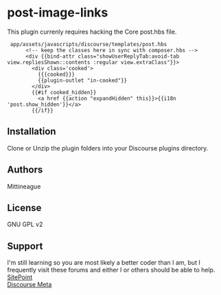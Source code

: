 # post-image-links

This plugin currenly requires hacking the Core post.hbs file.  
```
 app/assets/javascripts/discourse/templates/post.hbs
      <!-- keep the classes here in sync with composer.hbs -->
      <div {{bind-attr class="showUserReplyTab:avoid-tab view.repliesShown::contents :regular view.extraClass"}}>
        <div class='cooked'>
          {{{cooked}}}
		  {{plugin-outlet "in-cooked"}}
        </div>
        {{#if cooked_hidden}}
          <a href {{action "expandHidden" this}}>{{i18n 'post.show_hidden'}}</a>
        {{/if}}
```  

## Installation

Clone or Unzip the plugin folders into your Discourse plugins directory. 

## Authors

Mittineague

## License

GNU GPL v2 

## Support 

I'm still learning so you are most likely a better coder than I am, but I frequently visit these forums and either I or others should be able to help.  
[SitePoint](http://community.sitepoint.com/)  
[Discourse Meta](https://meta.discourse.org/)  

